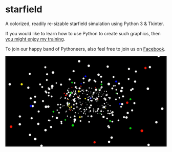 # starfield

A colorized, readily re-sizable starfield simulation using Python 3 & Tkinter.

If you would like to learn how to use Python to create such graphics, then [you might enjoy my training](https://www.udemy.com/course/introduction-to-turtle-graphics).

To join our happy band of Pythoneers, also feel free to join us on [Facebook](https://www.facebook.com/groups/Python3Training).

![Larger, colorized, stars:](https://github.com/Python3-Training/starfield/blob/master/stars.gif)

